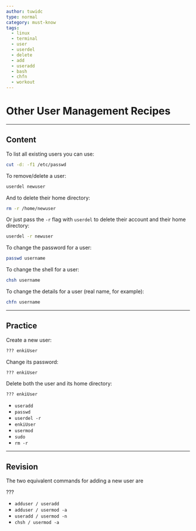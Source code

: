 ```yaml
---
author: tuwidc
type: normal
category: must-know
tags:
  - linux
  - terminal
  - user
  - userdel
  - delete
  - add
  - useradd
  - bash
  - chfn
  - workout
---
```


# Other User Management Recipes


---

## Content

To list all existing users you can use:

```bash
cut -d: -f1 /etc/passwd
```

To remove/delete a user:

```bash
userdel newuser
```

And to delete their home directory:

```bash
rm -r /home/newuser
```

Or just pass the `-r` flag with `userdel` to delete their account and their home directory:

```bash
userdel -r newuser
```

To change the password for a user:

```bash
passwd username
```

To change the shell for a user:

```bash
chsh username
```

To change the details for a user (real name, for example):

```bash
chfn username
```


---

## Practice

Create a new user:

```bash
??? enkiUser
```

Change its password:

```bash
??? enkiUser
```

Delete both the user and its home directory:

```bash
??? enkiUser
```

- `useradd`
- `passwd`
- `userdel -r`
- `enkiUser`
- `usermod`
- `sudo`
- `rm -r`


---

## Revision

The two equivalent commands for adding a new user are

???

- `adduser / useradd`
- `adduser / usermod -a`
- `useradd / usermod -n`
- `chsh / usermod -a`
